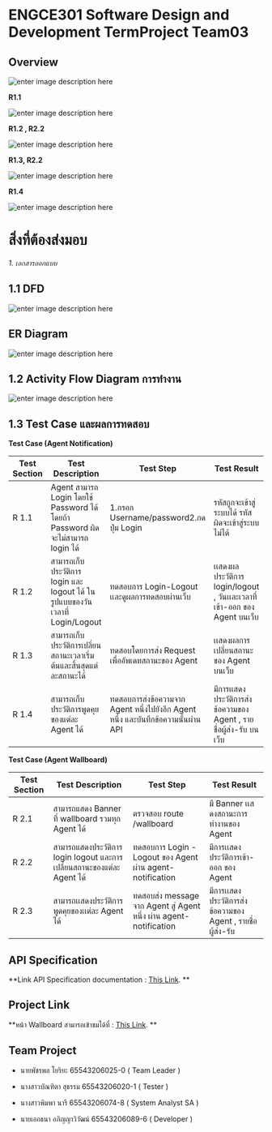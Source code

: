 # ENGCE301 Software Design and Development  TermProject Team03                                              

 

## **Overview** 
![enter image description here](https://img2.pic.in.th/pic/Screenshot-2025-03-20-025950.png)

**R1.1**

![enter image description here](https://img5.pic.in.th/file/secure-sv1/1.1a19763cd324c1296.png)

**R1.2 , **R2.2****

![enter image description here](https://img5.pic.in.th/file/secure-sv1/Screenshot-2025-03-20-021625.png)

**R1.3, **R2.2****

![enter image description here](https://img5.pic.in.th/file/secure-sv1/Screenshot-2025-03-20-021635.png)


**R1.4**

![enter image description here](https://img2.pic.in.th/pic/Screenshot-2025-03-20-021606.png)


# **สิ่งที่ต้องส่งมอบ**
*1. เอกสารออกแบบ*

## **1.1 DFD**

![enter image description here](https://img5.pic.in.th/file/secure-sv1/DFD7f82976e8d16ce2a.png)
## **ER Diagram**

![enter image description here](https://img2.pic.in.th/pic/ER-diagram.png)
## **1.2 Activity Flow Diagram การทำงาน**

![enter image description here](https://img5.pic.in.th/file/secure-sv1/Activity-Flow-Diagram.png)

## **1.3 Test Case และผลการทดสอบ**

**Test Case (Agent Notification)**


| Test Section | Test Description | Test Step | Test Result |
|----------|----------|----------| ----------| 
| R 1.1| Agent สามารถ Login โดยใช้ Password ได้ โดยถ้า Password ผิดจะไม่สามารถ login ได้|1.กรอก Username/password2.กดปุ่ม Login | รหัสถูกจะเข้าสู่ระบบได้ รหัสผิดจะเข้าสู่ระบบไม่ได้ |
|R 1.2|สามารถเก็บประวัติการ login และ logout ได้ ในรูปแบบของวันเวลาที่ Login/Logout|ทดสอบการ Login-Logout เเละดูผลการทดสอบผ่านเว็บ|เเสดงผลประวัติการ login/logout , วันเเละเวลาที่เข้า-ออก ของ Agent บนเว็บ|
|R 1.3|สามารถเก็บประวัติการเปลี่ยนสถานะเวลาเริ่มต้นและสิ้นสุดแต่ละสถานะได้|ทดสอบโดยการส่ง Request เพื่ออัพเดทสถานะของ Agent|เเสดงผลการเปลี่ยนสถานะของ Agent บนเว็บ|
|R 1.4|สามารถเก็บประวัติการพูดคุยของแต่ละ Agent ได้|ทดสอบการส่งข้อความจาก Agent หนึ่งไปยังอีก Agent หนึ่ง และบันทึกข้อความนั้นผ่าน API|มีการเเสดงประวัติการส่งข้อความของ Agent , รายชื่อผู้ส่ง-รับ บนเว็บ|

**Test Case (Agent Wallboard)**


| Test Section | Test Description | Test Step | Test Result |
|----------|----------|----------| ----------|
|R 2.1|สามารถแสดง Banner ที่ wallboard รวมทุก Agent ได้|ตรวจสอบ route /wallboard |มี Banner เเสดงสถานะการทำงานของ Agent|
|R 2.2|สามารถแสดงประวัติการ login logout และการเปลี่ยนสถานะของแต่ละ Agent ได้|ทดสอบการ Login - Logout ของ Agent ผ่าน agent-notification|มีการเเสดงประวัติการเข้า-ออก ของ Agent |
|R 2.3|สามารถเเสดงประวัติการพูดคุยของเเต่ละ Agent ได้|ทดสอบส่ง message จาก Agent สู่ Agent หนึ่ง ผ่าน agent-notification|มีการเเสดงประวัติการส่งข้อความของ Agent , รายชื่อผู้ส่ง-รับ |


## **API Specification**
**Link  API Specification documentation : [This Link](./docs/api/README.md). **

## **Project Link**
**หน้า Wallboard สามารถเข้าชมได้ที่ : [This Link](https://lab-wb.cpe-rmutl.net/team03/#/wallboard). **

## **Team Project**

- นายพัชรพล โยริยะ 65543206025-0 ( Team Leader )

- นางสาวบัณฑิตา สุธรรม 65543206020-1 ( Tester ) 

- นางสาวพิมพา นารี 65543206074-8 ( System Analyst SA )

- นายเอกธนา อภิญญาวิวัฒน์ 65543206089-6 ( Developer )
